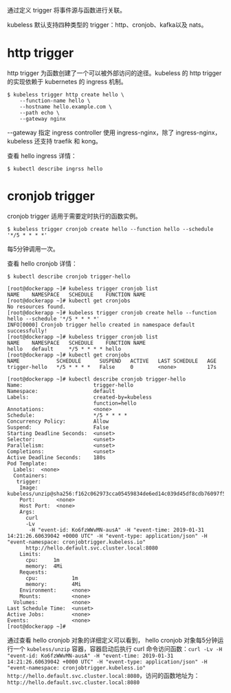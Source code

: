 通过定义 trigger 将事件源与函数进行关联。

kubeless 默认支持四种类型的 trigger：http、cronjob、kafka以及 nats。

# http trigger

http trigger 为函数创建了一个可以被外部访问的途径。kubeless 的 http trigger 的实现依赖于 kubernetes 的 ingress 机制。

```
$ kubeless trigger http create hello \
    --function-name hello \
    --hostname hello.example.com \
    --path echo \
    --gateway nginx
```

--gateway 指定 ingress controller 使用 ingress-nginx，除了 ingress-nginx，kubeless 还支持 traefik 和 kong。

查看 hello ingress 详情：

```
$ kubectl describe ingrss hello
``` 

# cronjob trigger

cronjob trigger 适用于需要定时执行的函数实例。

```
$ kubeless trigger cronjob create hello --function hello --schedule '*/5 * * * *'
```

每5分钟调用一次。

查看 hello cronjob 详情：

```
$ kubectl describe cronjob trigger-hello
```

```
[root@dockerapp ~]# kubeless trigger cronjob list
NAME	NAMESPACE	SCHEDULE	FUNCTION NAME
[root@dockerapp ~]# kubectl get cronjobs
No resources found.
[root@dockerapp ~]# kubeless trigger cronjob create hello --function hello --schedule '*/5 * * * *'
INFO[0000] Cronjob trigger hello created in namespace default successfully!
[root@dockerapp ~]# kubeless trigger cronjob list
NAME 	NAMESPACE	SCHEDULE   	FUNCTION NAME
hello	default  	*/5 * * * *	hello
[root@dockerapp ~]# kubectl get cronjobs
NAME            SCHEDULE      SUSPEND   ACTIVE   LAST SCHEDULE   AGE
trigger-hello   */5 * * * *   False     0        <none>          17s

[root@dockerapp ~]# kubectl describe cronjob trigger-hello
Name:                       trigger-hello
Namespace:                  default
Labels:                     created-by=kubeless
                            function=hello
Annotations:                <none>
Schedule:                   */5 * * * *
Concurrency Policy:         Allow
Suspend:                    False
Starting Deadline Seconds:  <unset>
Selector:                   <unset>
Parallelism:                <unset>
Completions:                <unset>
Active Deadline Seconds:    180s
Pod Template:
  Labels:  <none>
  Containers:
   trigger:
    Image:      kubeless/unzip@sha256:f162c062973cca05459834de6ed14c039d45df8cdb76097f50b028a1621b3697
    Port:       <none>
    Host Port:  <none>
    Args:
      curl
      -Lv
       -H "event-id: Ko6fzWWvMN-ausA" -H "event-time: 2019-01-31 14:21:26.60639042 +0000 UTC" -H "event-type: application/json" -H "event-namespace: cronjobtrigger.kubeless.io"
      http://hello.default.svc.cluster.local:8080
    Limits:
      cpu:     1m
      memory:  4Mi
    Requests:
      cpu:           1m
      memory:        4Mi
    Environment:     <none>
    Mounts:          <none>
  Volumes:           <none>
Last Schedule Time:  <unset>
Active Jobs:         <none>
Events:              <none>
[root@dockerapp ~]#
```

通过查看 hello cronjob 对象的详细定义可以看到， hello cronjob 对象每5分钟运行一个 `kubeless/unzip` 容器，容器启动后执行 curl 命令访问函数：`curl -Lv -H "event-id: Ko6fzWWvMN-ausA" -H "event-time: 2019-01-31 14:21:26.60639042 +0000 UTC" -H "event-type: application/json" -H "event-namespace: cronjobtrigger.kubeless.io" http://hello.default.svc.cluster.local:8080`，访问的函数地址为：`http://hello.default.svc.cluster.local:8080`

